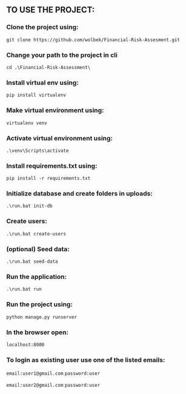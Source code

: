 ## TO USE THE PROJECT:

### Clone the project using:
```git clone https://github.com/wolbek/Financial-Risk-Assesment.git```

### Change your path to the project in cli
```cd .\Financial-Risk-Assessment\```

### Install virtual env using:
```pip install virtualenv```

### Make virtual environment using:
```virtualenv venv```

### Activate virtual environment using:
```.\venv\Scripts\activate```

### Install requirements.txt using:
```pip install -r requirements.txt```

### Initialize database and create folders in uploads:  
```.\run.bat init-db```

### Create users:  
```.\run.bat create-users```

### (optional) Seed data:   
```.\run.bat seed-data```

### Run the application:   
```.\run.bat run```

### Run the project using:
```python manage.py runserver```

### In the browser open:
```localhost:8000```

### To login as existing user use one of the listed emails:

```email:user1@gmail.com```
```password:user```

```email:user2@gmail.com```
```password:user```